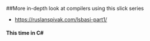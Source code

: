 ##More in-depth look at compilers using this slick series
- https://ruslanspivak.com/lsbasi-part1/

#### This time in C\#
